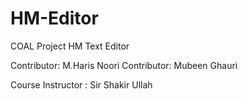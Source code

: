 # HM-Editor
COAL Project HM Text Editor

Contributor: M.Haris Noori
Contributor: Mubeen Ghauri

Course Instructor : Sir Shakir Ullah 
